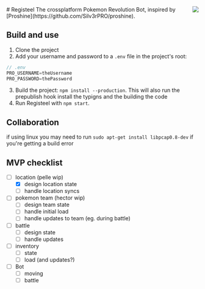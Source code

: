 <img src="http://cdn.bulbagarden.net/upload/thumb/2/22/379Registeel.png/250px-379Registeel.png" align="right" />
# Registeel
The crossplatform Pokemon Revolution Bot, inspired by [Proshine](https://github.com/Silv3rPRO/proshine).

## Build and use

1. Clone the project
2. Add your username and password to a `.env` file in the project's root:

```javascript
// .env
PRO_USERNAME=theUsername
PRO_PASSWORD=thePassword
```

3. Build the project: `npm install --production`. This will also run the prepublish hook install the typigns and the building the code
4. Run Registeel with `npm start`.

## Collaboration
if using linux you may need to run `sudo apt-get install libpcap0.8-dev` if you're getting a build error

## MVP checklist

- [ ] location (pelle wip)
  - [x] design location state 
  - [ ] handle location syncs
- [ ] pokemon team (hector wip)
  - [ ] design team state 
  - [ ] handle initial load 
  - [ ] handle updates to team (eg. during battle)
- [ ] battle  
  - [ ] design state 
  - [ ] handle updates
- [ ] inventory 
  - [ ] state 
  - [ ] load (and updates?)
- [ ] Bot
  - [ ] moving 
  - [ ] battle
